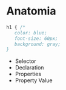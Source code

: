 # Anatomia

 ```css
h1 { /* 
    color: blue;
    font-size: 60px;
    background: gray;
}
```

* Selector
* Declaration
* Properties
* Property Value